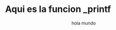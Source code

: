 <p align="center"><h1><strong> Aqui es la funcion _printf </strong></h1></p>
<p align="center"> hola mundo </p>
